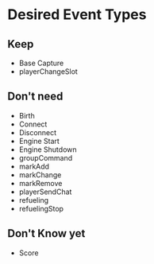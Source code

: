 # Desired Event Types

## Keep
- Base Capture
- playerChangeSlot

## Don't need
- Birth
- Connect
- Disconnect
- Engine Start
- Engine Shutdown
- groupCommand
- markAdd
- markChange
- markRemove
- playerSendChat
- refueling
- refuelingStop

## Don't Know yet
- Score
